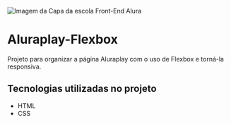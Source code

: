 ![Imagem da Capa da escola Front-End Alura](https://github.com/Muniz94/Mochila/assets/145066504/450b693f-22fc-4607-9cec-e1f969349968)

# Aluraplay-Flexbox
Projeto para organizar a página Aluraplay com o uso de Flexbox e torná-la responsiva.

## Tecnologias utilizadas no projeto
* HTML
* CSS

